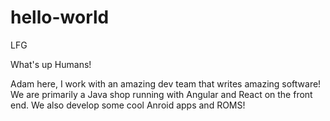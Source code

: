 # hello-world
LFG

What's up Humans! 

Adam here, I work with an amazing dev team that writes amazing software! We are primarily a Java shop running with Angular and React on the front end. 
We also develop some cool Anroid apps and ROMS!
